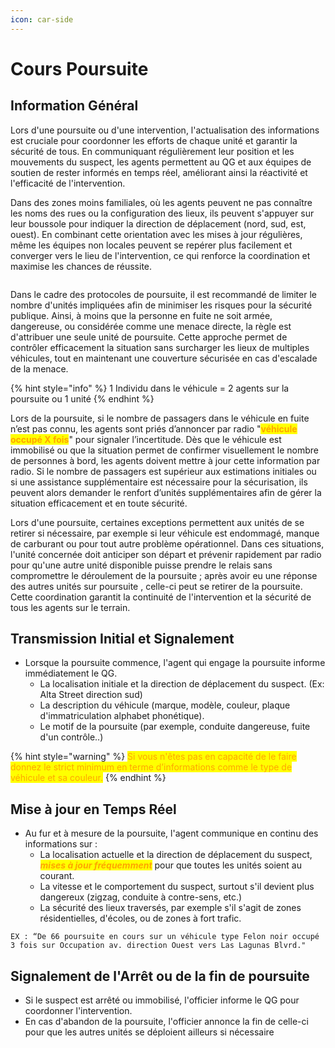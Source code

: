 ```yaml
---
icon: car-side
---
```


# Cours Poursuite

## Information Général

Lors d'une poursuite ou d'une intervention, l'actualisation des informations est cruciale pour coordonner les efforts de chaque unité et garantir la sécurité de tous. En communiquant régulièrement leur position et les mouvements du suspect, les agents permettent au QG et aux équipes de soutien de rester informés en temps réel, améliorant ainsi la réactivité et l'efficacité de l'intervention.

Dans des zones moins familiales, où les agents peuvent ne pas connaître les noms des rues ou la configuration des lieux, ils peuvent s'appuyer sur leur boussole pour indiquer la direction de déplacement (nord, sud, est, ouest). En combinant cette orientation avec les mises à jour régulières, même les équipes non locales peuvent se repérer plus facilement et converger vers le lieu de l'intervention, ce qui renforce la coordination et maximise les chances de réussite.

<figure><img src="https://lh7-rt.googleusercontent.com/slidesz/AGV_vUexdPTh2rq2MHRGEXg2qI_0sKYti4lTuV3hk2fBYVxmo3MrVPkEzMoMlYWkk-3hURXWGySlUH-z7JrU1uEX7teFI9Kh0NLb16NjGytPkHjRUPXA_749yquky12nHg9PsZPlpjg53tgUIU29joKMuZSAyOmNpw=s2048?key=wGrZXoek1RhxsHYyYIsIj61J" alt=""><figcaption></figcaption></figure>

Dans le cadre des protocoles de poursuite, il est recommandé de limiter le nombre d'unités impliquées afin de minimiser les risques pour la sécurité publique. Ainsi, à moins que la personne en fuite ne soit armée, dangereuse, ou considérée comme une menace directe, la règle est d'attribuer une seule unité de poursuite. Cette approche permet de contrôler efficacement la situation sans surcharger les lieux de multiples véhicules, tout en maintenant une couverture sécurisée en cas d'escalade de la menace.

{% hint style="info" %}
1 Individu dans le véhicule = 2 agents sur la poursuite ou 1 unité
{% endhint %}

Lors de la poursuite, si le nombre de passagers dans le véhicule en fuite n’est pas connu, les agents sont priés d’annoncer par radio "<mark style="color:orange;">**véhicule occupé X fois**</mark>" pour signaler l’incertitude. Dès que le véhicule est immobilisé ou que la situation permet de confirmer visuellement le nombre de personnes à bord, les agents doivent mettre à jour cette information par radio. Si le nombre de passagers est supérieur aux estimations initiales ou si une assistance supplémentaire est nécessaire pour la sécurisation, ils peuvent alors demander le renfort d’unités supplémentaires afin de gérer la situation efficacement et en toute sécurité.

Lors d'une poursuite, certaines exceptions permettent aux unités de se retirer si nécessaire, par exemple si leur véhicule est endommagé, manque de carburant ou pour tout autre problème opérationnel. Dans ces situations, l'unité concernée doit anticiper son départ et prévenir rapidement par radio pour qu'une autre unité disponible puisse prendre le relais sans compromettre le déroulement de la poursuite ; après avoir eu une réponse des autres unités sur poursuite , celle-ci peut se retirer de la poursuite. Cette coordination garantit la continuité de l'intervention et la sécurité de tous les agents sur le terrain.

## Transmission Initial et Signalement

* Lorsque la poursuite commence, l'agent qui engage la poursuite informe immédiatement le QG.
  * La localisation initiale et la direction de déplacement du suspect. (Ex: Alta Street direction sud)
  * La description du véhicule (marque, modèle, couleur, plaque d'immatriculation alphabet phonétique).
  * Le motif de la poursuite (par exemple, conduite dangereuse, fuite d'un contrôle..)

{% hint style="warning" %}
<mark style="color:orange;">Si vous n'êtes pas en capacité de le faire donnez le strict minimum en terme d’informations comme le type de véhicule et sa couleur.</mark>
{% endhint %}

## Mise à jour en Temps Réel

* Au fur et à mesure de la poursuite, l'agent communique en continu des informations sur :&#x20;
  * La localisation actuelle et la direction de déplacement du suspect, _<mark style="color:orange;">**mises à jour fréquemment**</mark>_ pour que toutes les unités soient au courant.
  * La vitesse et le comportement du suspect, surtout s'il devient plus dangereux (zigzag, conduite à contre-sens, etc.)
  * La sécurité des lieux traversés, par exemple s'il s'agit de zones résidentielles, d'écoles, ou de zones à fort trafic.

`EX : “De 66 poursuite en cours sur un véhicule type Felon noir occupé 3 fois sur Occupation av. direction Ouest vers Las Lagunas Blvrd."`

## Signalement de l'Arrêt ou de la fin de poursuite

* Si le suspect est arrêté ou immobilisé, l'officier informe le QG pour coordonner l'intervention.
* En cas d'abandon de la poursuite, l'officier annonce la fin de celle-ci pour que les autres unités se déploient ailleurs si nécessaire



